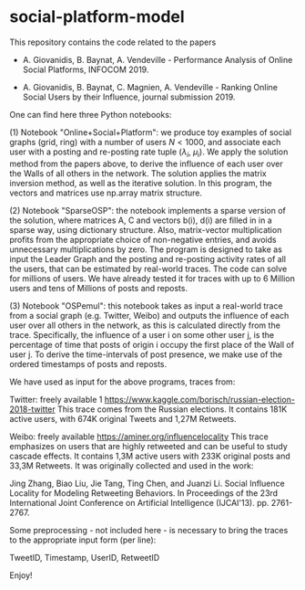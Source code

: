 # social-platform-model
This repository contains the code related to the papers 

   - A. Giovanidis, B. Baynat, A. Vendeville - Performance Analysis of Online Social Platforms, INFOCOM 2019.
  
   - A. Giovanidis, B. Baynat, C. Magnien, A. Vendeville - Ranking Online Social Users by their Influence, journal submission 2019.
  
One can find here three Python notebooks:

(1) Notebook "Online+Social+Platform": we produce toy examples of social graphs (grid, ring) with a number of users $N<1000$, and associate each user with a posting and re-posting rate tuple ($\lambda_i$, $\mu_i$). We apply the solution method from the papers above, to derive the influence of each user over the Walls of all others in the network. The solution applies the matrix inversion method, as well as the iterative solution. In this program, the vectors and matrices use np.array matrix structure.

(2) Notebook "SparseOSP": the notebook implements a sparse version of the solution, where matrices A, C and vectors b(i), d(i) are filled in in a sparse way, using dictionary structure. Also, matrix-vector multiplication profits from the appropriate choice of non-negative entries, and avoids unnecessary multiplications by zero. The program is designed to take as input the Leader Graph and the posting and re-posting activity rates of all the users, that can be estimated by real-world traces. The code can solve for millions of users. We have already tested it for traces with up to 6 Million users and tens of Millions of posts and reposts.

(3) Notebook "OSPemul": this notebook takes as input a real-world trace from a social graph (e.g. Twitter, Weibo) and outputs the influence of each user over all others in the network, as this is calculated directly from the trace. Specifically, the influence of a user i on some other user j, is the percentage of time that posts of origin i occupy the first place of the Wall of user j. To derive the time-intervals of post presence, we make use of the ordered timestamps of posts and reposts. 


We have used as input for the above programs, traces from:

   Twitter: freely available 1 https://www.kaggle.com/borisch/russian-election-2018-twitter
   This trace comes from the Russian elections. It contains 181K active users, with 674K original Tweets and 1,27M Retweets.
   
   
   Weibo: freely available  https://aminer.org/influencelocality
   This trace emphasizes on users that are highly retweeted and can be useful to study cascade effects. It contains 1,3M active users with 233K original posts and 33,3M Retweets. It was originally collected and used in the work:
   
   Jing Zhang, Biao Liu, Jie Tang, Ting Chen, and Juanzi Li. Social Influence Locality for Modeling Retweeting Behaviors. In Proceedings of the 23rd International Joint Conference on Artificial Intelligence (IJCAI'13). pp. 2761-2767.

Some preprocessing - not included here - is necessary to bring the traces to the appropriate input form (per line):

   TweetID, Timestamp, UserID, RetweetID


Enjoy!
